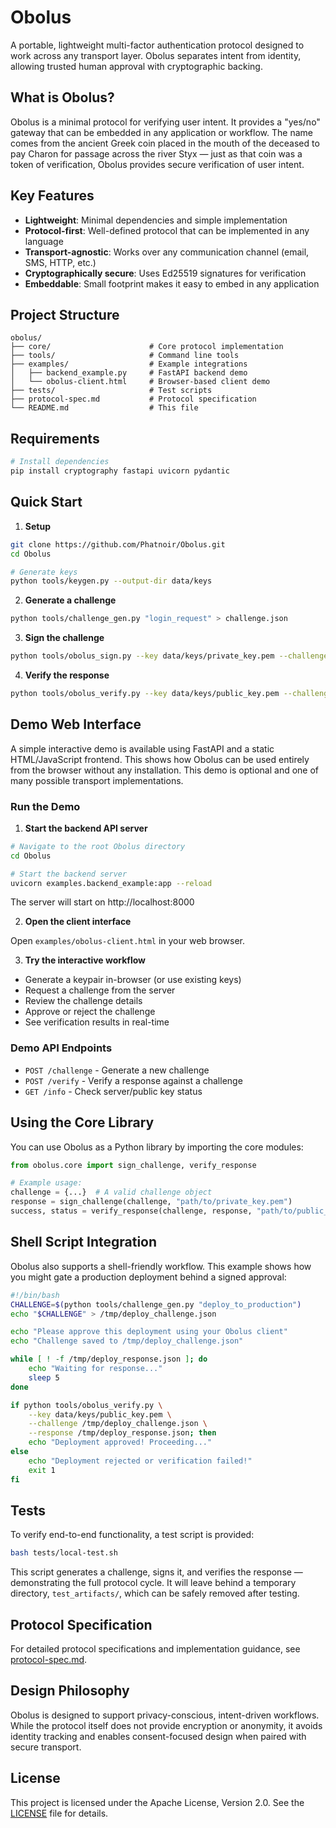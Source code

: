 # Obolus

A portable, lightweight multi-factor authentication protocol designed to work across any transport layer. Obolus separates intent from identity, allowing trusted human approval with cryptographic backing.

## What is Obolus?

Obolus is a minimal protocol for verifying user intent. It provides a "yes/no" gateway that can be embedded in any application or workflow. The name comes from the ancient Greek coin placed in the mouth of the deceased to pay Charon for passage across the river Styx — just as that coin was a token of verification, Obolus provides secure verification of user intent.

## Key Features

- **Lightweight**: Minimal dependencies and simple implementation
- **Protocol-first**: Well-defined protocol that can be implemented in any language
- **Transport-agnostic**: Works over any communication channel (email, SMS, HTTP, etc.)
- **Cryptographically secure**: Uses Ed25519 signatures for verification
- **Embeddable**: Small footprint makes it easy to embed in any application

## Project Structure

```text
obolus/
├── core/                      # Core protocol implementation
├── tools/                     # Command line tools
├── examples/                  # Example integrations
│   ├── backend_example.py     # FastAPI backend demo
│   └── obolus-client.html     # Browser-based client demo
├── tests/                     # Test scripts
├── protocol-spec.md           # Protocol specification
└── README.md                  # This file
```

## Requirements

```bash
# Install dependencies
pip install cryptography fastapi uvicorn pydantic
```

## Quick Start

1. **Setup**

```bash
git clone https://github.com/Phatnoir/Obolus.git
cd Obolus

# Generate keys
python tools/keygen.py --output-dir data/keys
```

2. **Generate a challenge**

```bash
python tools/challenge_gen.py "login_request" > challenge.json
```

3. **Sign the challenge**

```bash
python tools/obolus_sign.py --key data/keys/private_key.pem --challenge challenge.json > response.json
```

4. **Verify the response**

```bash
python tools/obolus_verify.py --key data/keys/public_key.pem --challenge challenge.json --response response.json
```

## Demo Web Interface

A simple interactive demo is available using FastAPI and a static HTML/JavaScript frontend. This shows how Obolus can be used entirely from the browser without any installation. This demo is optional and one of many possible transport implementations.

### Run the Demo

1. **Start the backend API server**

```bash
# Navigate to the root Obolus directory
cd Obolus

# Start the backend server
uvicorn examples.backend_example:app --reload
```

The server will start on http://localhost:8000

2. **Open the client interface**

Open `examples/obolus-client.html` in your web browser.

3. **Try the interactive workflow**

- Generate a keypair in-browser (or use existing keys)
- Request a challenge from the server
- Review the challenge details
- Approve or reject the challenge
- See verification results in real-time

### Demo API Endpoints

- `POST /challenge` - Generate a new challenge
- `POST /verify` - Verify a response against a challenge
- `GET /info` - Check server/public key status

## Using the Core Library

You can use Obolus as a Python library by importing the core modules:

```python
from obolus.core import sign_challenge, verify_response

# Example usage:
challenge = {...}  # A valid challenge object
response = sign_challenge(challenge, "path/to/private_key.pem")
success, status = verify_response(challenge, response, "path/to/public_key.pem")
```

## Shell Script Integration

Obolus also supports a shell-friendly workflow. This example shows how you might gate a production deployment behind a signed approval:

```bash
#!/bin/bash
CHALLENGE=$(python tools/challenge_gen.py "deploy_to_production")
echo "$CHALLENGE" > /tmp/deploy_challenge.json

echo "Please approve this deployment using your Obolus client"
echo "Challenge saved to /tmp/deploy_challenge.json"

while [ ! -f /tmp/deploy_response.json ]; do
    echo "Waiting for response..."
    sleep 5
done

if python tools/obolus_verify.py \
    --key data/keys/public_key.pem \
    --challenge /tmp/deploy_challenge.json \
    --response /tmp/deploy_response.json; then
    echo "Deployment approved! Proceeding..."
else
    echo "Deployment rejected or verification failed!"
    exit 1
fi
```

## Tests

To verify end-to-end functionality, a test script is provided:

```bash
bash tests/local-test.sh
```

This script generates a challenge, signs it, and verifies the response — demonstrating the full protocol cycle. It will leave behind a temporary directory, `test_artifacts/`, which can be safely removed after testing.

## Protocol Specification

For detailed protocol specifications and implementation guidance, see [protocol-spec.md](protocol-spec.md).

## Design Philosophy

Obolus is designed to support privacy-conscious, intent-driven workflows. While the protocol itself does not provide encryption or anonymity, it avoids identity tracking and enables consent-focused design when paired with secure transport.

## License

This project is licensed under the Apache License, Version 2.0. See the [LICENSE](LICENSE) file for details.
